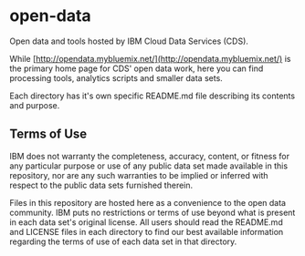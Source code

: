 # open-data

Open data and tools hosted by IBM Cloud Data Services (CDS).

While [http://opendata.mybluemix.net/](http://opendata.mybluemix.net/) is the primary home page for CDS' open data work, here you can find processing tools, analytics scripts and smaller data sets.

Each directory has it's own specific README.md file describing its contents and purpose.


## Terms of Use

IBM does not warranty the completeness, accuracy, content, or fitness for any particular purpose or use of any public data set made available in this repository, nor are any such warranties to be implied or inferred with respect to the public data sets furnished therein.

Files in this repository are hosted here as a convenience to the open data community. IBM puts no restrictions or terms of use beyond what is present in each data set's original license. All users should read the README.md and LICENSE files in each directory to find our best available information regarding the terms of use of each data set in that directory. 
